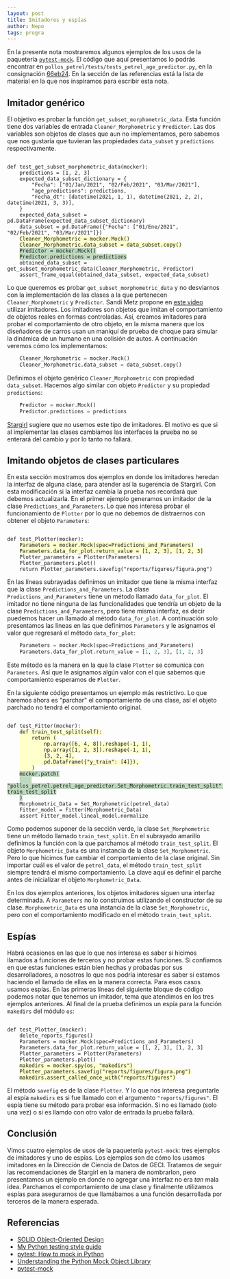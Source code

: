 ```yaml
---
layout: post
title: Imitadores y espías
author: Nepo
tags: progra
---
```


En la presente nota mostraremos algunos ejemplos de los usos de la paquetería
[`pytest-mock`](https://github.com/pytest-dev/pytest-mock/). El código que aquí presentamos lo
podrás encontrar en `pollos_petrel/tests/tests_petrel_age_predictor.py`, en la consignación
[66eb24](https://bitbucket.org/IslasGECI/pollos_petrel/src/66eb24183f81df85350a715cc04ae120324a01df/tests/test_petrel_age_predictor.py).
En la sección de las referencias está la lista de material en la que nos inspiramos para escribir
esta nota.

## Imitador genérico

El objetivo es probar la función `get_subset_morphometric_data`. Esta función tiene dos variables de
entrada `Cleaner_Morphometric` y `Predictor`. Las dos variables son objetos de clases que aun no
implementamos, pero sabemos que nos gustaría que tuvieran las propiedades `data_subset` y
`predictions` respectivamente.

<pre><code>
def test_get_subset_morphometric_data(mocker):
    predictions = [1, 2, 3]
    expected_data_subset_dictionary = {
        "Fecha": ["01/Jan/2021", "02/Feb/2021", "03/Mar/2021"],
        "age_predictions": predictions,
        "Fecha_dt": [datetime(2021, 1, 1), datetime(2021, 2, 2), datetime(2021, 3, 3)],
    }
    expected_data_subset = pd.DataFrame(expected_data_subset_dictionary)
    data_subset = pd.DataFrame({"Fecha": ["01/Ene/2021", "02/Feb/2021", "03/Mar/2021"]})
    <span style="background-color:#ffc">Cleaner_Morphometric = mocker.Mock()</span>
    <span style="background-color:#ffc">Cleaner_Morphometric.data_subset = data_subset.copy()</span>
    <span style="background-color:#bfd9bf">Predictor = mocker.Mock()</span>
    <span style="background-color:#bfd9bf">Predictor.predictions = predictions</span>
    obtained_data_subset = get_subset_morphometric_data(Cleaner_Morphometric, Predictor)
    assert_frame_equal(obtained_data_subset, expected_data_subset)
</code></pre>

Lo que queremos es probar `get_subset_morphometric_data` y no desviarnos con la implementación de
las clases a la que pertenecen `Cleaner_Morphometric` y `Predictor`. Sandi Metz propone en [este
video](https://youtu.be/v-2yFMzxqwU) utilizar imitadores. Los imitadores son objetos que imitan el
comportamiento de objetos reales en formas controladas. Así, creamos imitadores para probar el
comportamiento de otro objeto, en la misma manera que los diseñadores de carros usan un maniquí de
prueba de choque para simular la dinámica de un humano en una colisión de autos. A continuación
veremos cómo los implementamos:
```python
    Cleaner_Morphometric = mocker.Mock()
    Cleaner_Morphometric.data_subset = data_subset.copy()
```
Definimos el objeto genérico `Cleaner_Morphometric` con propiedad `data_subset`. Hacemos algo
similar con objeto `Predictor` y su propiedad `predictions`:
```python
    Predictor = mocker.Mock()
    Predictor.predictions = predictions
```
[Stargirl](https://thea.codes/) sugiere que no usemos este tipo de imitadores. El motivo es que si
al implementar las clases cambiamos las interfaces la prueba no se enterará del cambio y por lo
tanto no fallará.

## Imitando objetos de clases particulares
En esta sección mostramos dos ejemplos en donde los imitadores heredan la interfaz de alguna clase,
para atender así la sugerencia de Stargirl. Con esta modificación si la interfaz cambia la prueba
nos recordará que debemos actualizarla. En el primer ejemplo generamos un imitador de la clase
`Predictions_and_Parameters`. Lo que nos interesa probar el funcionamiento de `Plotter` por lo que
no debemos de distraernos con obtener el objeto `Parameters`:

<pre><code>
def test_Plotter(mocker):
    <span style="background-color:#ffc">Parameters = mocker.Mock(spec=Predictions_and_Parameters)</span>
    <span style="background-color:#ffc">Parameters.data_for_plot.return_value = [1, 2, 3], [1, 2, 3]</span>
    Plotter_parameters = Plotter(Parameters)
    Plotter_parameters.plot()
    return Plotter_parameters.savefig("reports/figures/figura.png")
</code></pre>

En las líneas subrayadas definimos un imitador que tiene la misma interfaz que la clase
`Predictions_and_Parameters`. La clase `Predictions_and_Parameters` tiene un método llamado
`data_for_plot`. El imitador no tiene ninguna de las funcionalidades que tendría un objeto de la
clase `Predictions_and_Parameters`, pero tiene misma interfaz, es decir puedemos hacer un llamado al
método `data_for_plot`. A continuación solo presentamos las lineas en las que definimos `Parameters`
y le asignamos el valor que regresará el método `data_for_plot`:
```python
    Parameters = mocker.Mock(spec=Predictions_and_Parameters)
    Parameters.data_for_plot.return_value = [1, 2, 3], [1, 2, 3]
```
Este método es la manera en la que la clase `Plotter` se comunica con `Parameters`. Así que le
asignamos algún valor con el que sabemos que comportamiento esperamos de `Plotter`.

En la siguiente código presentamos un ejemplo más restrictivo. Lo que haremos ahora es "parchar" el
comportamiento de una clase, así el objeto parchado no tendrá el comportamiento original.

<pre><code>
def test_Fitter(mocker):
    <span style="background-color:#ffc">def train_test_split(self):</span>
    <span style="background-color:#ffc">    return (</span>
    <span style="background-color:#ffc">        np.array([6, 4, 8]).reshape(-1, 1),</span>
    <span style="background-color:#ffc">        np.array([1, 2, 3]).reshape(-1, 1),</span>
    <span style="background-color:#ffc">        [3, 2, 4],</span>
    <span style="background-color:#ffc">        pd.DataFrame({"y_train": [4]}),</span>
    <span style="background-color:#ffc">    )</span>
    <span style="background-color:#bfd9bf">mocker.patch(</span>
    <span style="background-color:#bfd9bf">    "pollos_petrel.petrel_age_predictor.Set_Morphometric.train_test_split", train_test_split</span>
    <span style="background-color:#bfd9bf">)</span>
    Morphometric_Data = Set_Morphometric(petrel_data)
    Fitter_model = Fitter(Morphometric_Data)
    assert Fitter_model.lineal_model.normalize
</code></pre>

Como podemos suponer de la sección verde, la clase `Set_Morphometric` tiene un método llamado
`train_test_split`. En el subrayado amarillo definimos la función con la que parchamos al método
`train_test_split`. El objeto `Morphometric_Data` es una instancia de la clase `Set_Morphometric`.
Pero lo que hicimos fue cambiar el comportamiento de la clase original. Sin importar cuál es el
valor de `petrel_data`, el método `train_test_split` siempre tendrá el mismo comportamiento. La
clave aquí es definir el parche antes de inicializar el objeto `Morphometric_Data`.

En los dos ejemplos anteriores, los objetos imitadores siguen una interfaz determinada. A
`Parameters` no lo construimos utilizando el constructor de su clase. `Morphometric_Data` es una
instancia de la clase `Set_Morphometric`, pero con el comportamiento modificado en el método
`train_test_split`.

## Espías
Habrá ocasiones en las que lo que nos interesa es saber si hicimos llamados a funciones de terceros
y no probar estas funciones. Si confiamos en que estas funciones están bien hechas y probadas por
sus desarrolladores, a nosotros lo que nos podría interesar es saber si estamos haciendo el llamado
de ellas en la manera correcta. Para esos casos usamos espías. En las primeras líneas del siguiente
bloque de código podemos notar que tenemos un imitador, tema que atendimos en los tres ejemplos
anteriores. Al final de la prueba definimos un espía para la función `makedirs` del módulo `os`:

<pre><code>
def test_Plotter_(mocker):
    delete_reports_figures()
    Parameters = mocker.Mock(spec=Predictions_and_Parameters)
    Parameters.data_for_plot.return_value = [1, 2, 3], [1, 2, 3]
    Plotter_parameters = Plotter(Parameters)
    Plotter_parameters.plot()
    <span style="background-color:#ffc">makedirs = mocker.spy(os, "makedirs")</span>
    <span style="background-color:#ffc">Plotter_parameters.savefig("reports/figures/figura.png")</span>
    <span style="background-color:#ffc">makedirs.assert_called_once_with("reports/figures")</span>
</code></pre>

El método `savefig` es de la clase `Plotter`. Y lo que nos interesa preguntarle al espía `makedirs`
es si fue llamado con el argumento `"reports/figures"`. El espía tiene su método para probar esa
información. Si no es llamado (solo una vez) o si es llamdo con otro valor de entrada la prueba
fallará.

## Conclusión
Vimos cuatro ejemplos de usos de la paquetería `pytest-mock`: tres ejemplos de imitadores y uno de
espías. Los ejemplos son de cómo los usamos imitadores en la Dirección de Ciencia de Datos de GECI.
Tratamos de seguir las recomendaciones de Stargirl en la manera de nombrarlon, pero presentamos un
ejemplo en donde no agregar una interfaz no era _tan_ mala idea. Parchamos el comportamiento de una
clase y finalmente utilizamos espías para asegurarnos de que llamábamos a una función desarrollada
por terceros de la manera esperada.

## Referencias
- [SOLID Object-Oriented Design](https://youtu.be/v-2yFMzxqwU)
- [My Python testing style guide](https://blog.thea.codes/my-python-testing-style-guide/)
- [pytest: How to mock in Python](https://changhsinlee.com/pytest-mock/)
- [Understanding the Python Mock Object Library](https://realpython.com/python-mock-library/)
- [pytest-mock](https://github.com/pytest-dev/pytest-mock/)
